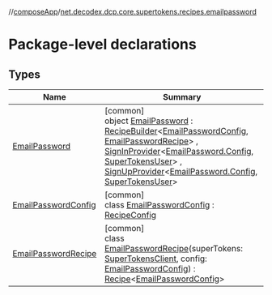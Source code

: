 //[composeApp](../../index.md)/[net.decodex.dcp.core.supertokens.recipes.emailpassword](index.md)

# Package-level declarations

## Types

| Name | Summary |
|---|---|
| [EmailPassword](-email-password/index.md) | [common]<br>object [EmailPassword](-email-password/index.md) : [RecipeBuilder](../net.decodex.dcp.core.supertokens.recipes/-recipe-builder/index.md)&lt;[EmailPasswordConfig](-email-password-config/index.md), [EmailPasswordRecipe](-email-password-recipe/index.md)&gt; , [SignInProvider](../net.decodex.dcp.core.supertokens.handlers/-sign-in-provider/index.md)&lt;[EmailPassword.Config](-email-password/-config/index.md), [SuperTokensUser](../net.decodex.dcp.core.supertokens.models/-super-tokens-user/index.md)&gt; , [SignUpProvider](../net.decodex.dcp.core.supertokens.handlers/-sign-up-provider/index.md)&lt;[EmailPassword.Config](-email-password/-config/index.md), [SuperTokensUser](../net.decodex.dcp.core.supertokens.models/-super-tokens-user/index.md)&gt; |
| [EmailPasswordConfig](-email-password-config/index.md) | [common]<br>class [EmailPasswordConfig](-email-password-config/index.md) : [RecipeConfig](../net.decodex.dcp.core.supertokens.recipes/-recipe-config/index.md) |
| [EmailPasswordRecipe](-email-password-recipe/index.md) | [common]<br>class [EmailPasswordRecipe](-email-password-recipe/index.md)(superTokens: [SuperTokensClient](../net.decodex.dcp.core.supertokens/-super-tokens-client/index.md), config: [EmailPasswordConfig](-email-password-config/index.md)) : [Recipe](../net.decodex.dcp.core.supertokens.recipes/-recipe/index.md)&lt;[EmailPasswordConfig](-email-password-config/index.md)&gt; |
